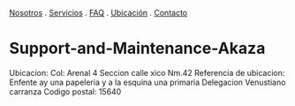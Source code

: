 [Nosotros](./nosotros.md) . [Servicios](./servicios.md) . [FAQ](FAQ.md) . [Ubicación](ubicacion.md) . [Contacto](./contacto.md)

# Support-and-Maintenance-Akaza

Ubicacion: Col: Arenal 4 Seccion calle xico Nm.42 
Referencia de ubicacion: Enfente ay una papeleria y a la esquina una primaria
Delegacion Venustiano carranza 
Codigo postal: 15640
